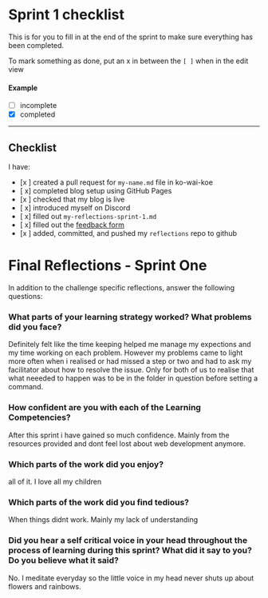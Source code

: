 # Sprint 1 checklist

This is for you to fill in at the end of the sprint to make sure everything has been completed.

To mark something as done, put an x in between the `[ ]` when in the edit view

#### Example
- [ ] incomplete
- [x] completed

---

## Checklist
I have:
- [x ] created a pull request for `my-name.md` file in ko-wai-koe
- [ x] completed blog setup using GitHub Pages 
- [x ] checked that my blog is live
- [ x] introduced myself on Discord
- [ x] filled out `my-reflections-sprint-1.md`
- [ x] filled out the [feedback form](https://docs.google.com/forms/d/e/1FAIpQLSf-V89vyeUWJjQzDAk6bVlP2kyZAFx_3wBtiWTl3J54_QVodQ/viewform)
- [x ] added, committed, and pushed my `reflections` repo to github


# Final Reflections - Sprint One 

In addition to the challenge specific reflections, answer the following questions:

### What parts of your learning strategy worked? What problems did you face?

Definitely felt like the time keeping helped me manage my expections and my time working on each problem. However my problems came to light more often when i realised or had missed a step or two and had to ask my facilitator about how to resolve the issue. Only for both of us to realise that what neeeded to happen was to be in the folder in question before setting a command.  

### How confident are you with each of the Learning Competencies?

After this sprint i have gained so much confidence. Mainly from  the resources provided and dont feel lost about web development anymore. 


### Which parts of the work did you enjoy?

all of it. I love all my children 

### Which parts of the work did you find tedious?

When things didnt work. Mainly my lack of understanding 

### Did you hear a self critical voice in your head throughout the process of learning during this sprint? What did it say to you? Do you believe what it said?


No. I meditate everyday so the little voice in my head never shuts up about flowers and rainbows.